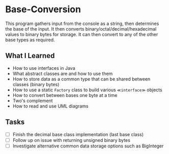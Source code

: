 # Base-Conversion
This program gathers input from the console as a string, then determines the base of the input. It then converts binary/octal/decimal/hexadecimal values to binary bytes for storage. It can then convert to any of the other base types as required.

## What I Learned
* How to use interfaces in Java
* What abstract classes are and how to use them
* How to store data as a common type that can be shared between classes (binary bytes)
* How to use a static `Factory` class to build various `≪interface≫` objects
* How to convert between bases one byte at a time
* Two's complement
* How to read and use UML diagrams

## Tasks
- [ ] Finish the decimal base class implementation (last base class)
- [ ] Follow up on issue with returning unsigned binary bytes
- [ ] Investigate alternative common data storage options such as BigInteger
